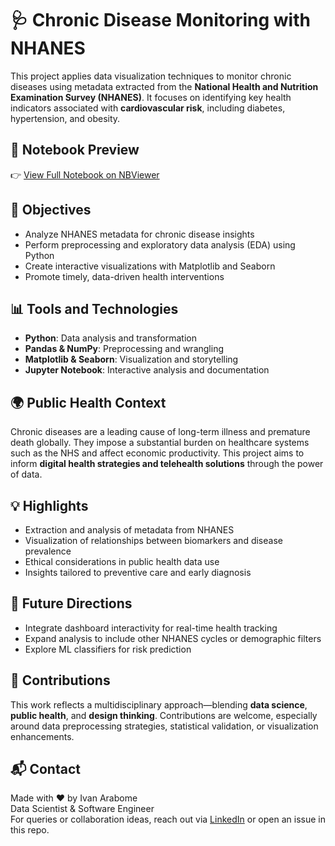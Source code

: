 

# 🩺 Chronic Disease Monitoring with NHANES

This project applies data visualization techniques to monitor chronic diseases using metadata extracted from the **National Health and Nutrition Examination Survey (NHANES)**. It focuses on identifying key health indicators associated with **cardiovascular risk**, including diabetes, hypertension, and obesity.
## 📘 Notebook Preview

👉 [View Full Notebook on NBViewer](https://nbviewer.org/github/ivanarabome/nhanes-chronic-disease-monitoring/blob/main/nhanes-analysis.ipynb)

## 📌 Objectives

- Analyze NHANES metadata for chronic disease insights
- Perform preprocessing and exploratory data analysis (EDA) using Python
- Create interactive visualizations with Matplotlib and Seaborn
- Promote timely, data-driven health interventions

## 📊 Tools and Technologies

- **Python**: Data analysis and transformation
- **Pandas & NumPy**: Preprocessing and wrangling
- **Matplotlib & Seaborn**: Visualization and storytelling
- **Jupyter Notebook**: Interactive analysis and documentation

## 🌍 Public Health Context

Chronic diseases are a leading cause of long-term illness and premature death globally. They impose a substantial burden on healthcare systems such as the NHS and affect economic productivity. This project aims to inform **digital health strategies and telehealth solutions** through the power of data.

## 💡 Highlights

- Extraction and analysis of metadata from NHANES
- Visualization of relationships between biomarkers and disease prevalence
- Ethical considerations in public health data use
- Insights tailored to preventive care and early diagnosis

## 🧠 Future Directions

- Integrate dashboard interactivity for real-time health tracking
- Expand analysis to include other NHANES cycles or demographic filters
- Explore ML classifiers for risk prediction


## 🤝 Contributions

This work reflects a multidisciplinary approach—blending **data science**, **public health**, and **design thinking**. Contributions are welcome, especially around data preprocessing strategies, statistical validation, or visualization enhancements.

## 📬 Contact

Made with ❤️ by Ivan Arabome  
Data Scientist & Software Engineer  
For queries or collaboration ideas, reach out via [LinkedIn](https://www.linkedin.com/in/ivan-arabome/) or open an issue in this repo.
